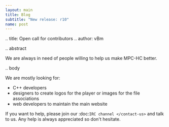 ```yaml
---
layout: main
title: Blog
subtitle: "New release: r10"
name: post
---
```


.. title: Open call for contributors
.. author: vBm

.. abstract

We are always in need of people willing to help us make MPC-HC better.

.. body

We are mostly looking for:

- C++ developers
- designers to create logos for the player or images for the file associations
- web developers to maintain the main website

If you want to help, please join our :doc:`IRC channel </contact-us>` and talk to us. Any help is always appreciated so don't hesitate.
